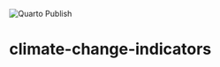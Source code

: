 ![Quarto Publish](https://github.com/tbep-tech/climate-change-indicators/actions/workflows/publish.yml/badge.svg)

# climate-change-indicators
